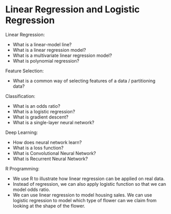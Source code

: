 # Linear Regression and Logistic Regression

Linear Regression:
- What is a linear-model line? 
- What is a linear regression model? 
- What is a multivariate linear regression model? 
- What is polynomial regression?

Feature Selection: 
- What is a common way of selecting features of a data / partitioning data?

Classification: 
- What is an odds ratio?
- What is a logistic regression?
- What is gradient descent?
- What is a single-layer neural network?

Deep Learning: 
- How does neural network learn? 
- What is a loss function? 
- What is Convolutional Neural Network? 
- What is Recurrent Neural Network?

R Programming: 
- We use R to illustrate how linear regression can be applied on real data. 
- Instead of regression, we can also apply logistic function so that we can model odds ratio. 
- We can use linear regression to model housing sales. We can use logistic regression to model which type of flower can we claim from looking at the shape of the flower.
